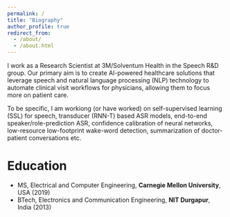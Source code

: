 ```yaml
---
permalink: /
title: "Biography"
author_profile: true
redirect_from:
  - /about/
  - /about.html
---
```


I work as a Research Scientist at 3M/Solventum Health in the Speech R&D group. Our primary aim is to create AI-powered healthcare solutions that leverage speech and natural language processing (NLP) technology to automate clinical visit workflows for physicians, allowing them to focus more on patient care.

To be specific, I am workiong (or have worked) on self-supervised learning (SSL) for speech, transducer (RNN-T) based ASR models, end-to-end speaker/role-prediction ASR, confidence calibration of neural networks, low-resource low-footprint wake-word
detection, summarization of doctor-patient conversations etc.

Education
======
* MS, Electrical and Computer Engineering, **Carnegie Mellon University**, USA (2019)
* BTech, Electronics and Communication Engineering, **NIT Durgapur**, India (2013)